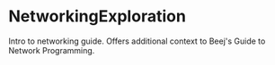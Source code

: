 # NetworkingExploration
Intro to networking guide. Offers additional context to Beej's Guide to Network Programming.
